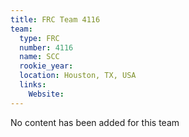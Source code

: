 ```yaml
---
title: FRC Team 4116
team:
  type: FRC
  number: 4116
  name: SCC
  rookie_year: 
  location: Houston, TX, USA
  links:
    Website: 
---
```

No content has been added for this team